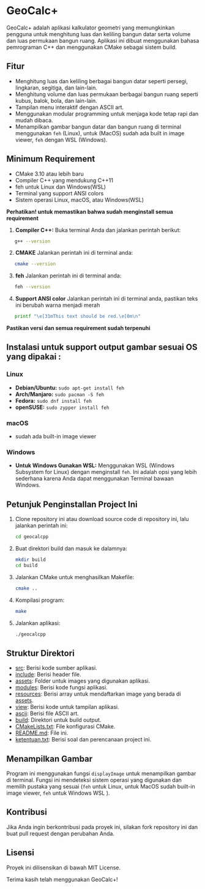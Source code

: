 # GeoCalc+

GeoCalc+ adalah aplikasi kalkulator geometri yang memungkinkan pengguna untuk menghitung luas dan keliling bangun datar serta volume dan luas permukaan bangun ruang. Aplikasi ini dibuat menggunakan bahasa pemrograman C++ dan menggunakan CMake sebagai sistem build.

## Fitur

- Menghitung luas dan keliling berbagai bangun datar seperti persegi, lingkaran, segitiga, dan lain-lain.
- Menghitung volume dan luas permukaan berbagai bangun ruang seperti kubus, balok, bola, dan lain-lain.
- Tampilan menu interaktif dengan ASCII art.
- Menggunakan modular programming untuk menjaga kode tetap rapi dan mudah dibaca.
- Menampilkan gambar bangun datar dan bangun ruang di terminal menggunakan `feh` (Linux), untuk (MacOS) sudah ada built in image viewer, `feh` dengan WSL (Windows).

## Minimum Requirement

- CMake 3.10 atau lebih baru
- Compiler C++ yang mendukung C++11
- feh untuk Linux dan Windows(WSL)
- Terminal yang support ANSI colors
- Sistem operasi Linux, macOS, atau Windows(WSL)

**Perhatikan! untuk memastikan bahwa sudah menginstall semua requirement**

1. **Compiler C++:** Buka terminal Anda dan jalankan perintah berikut:

```sh
   g++ --version
```

2. **CMAKE** Jalankan perintah ini di terminal anda:

```sh
   cmake --version
```

3. **feh** Jalankan perintah ini di terminal anda:

```sh
   feh --version
```

4. **Support ANSI color** Jalankan perintah ini di terminal anda, pastikan teks ini berubah warna menjadi merah

```sh
   printf "\e[31mThis text should be red.\e[0m\n"
```

**Pastikan versi dan semua requirement sudah terpenuhi**

## Instalasi untuk support output gambar sesuai OS yang dipakai :

### Linux

- **Debian/Ubuntu:** `sudo apt-get install feh`
- **Arch/Manjaro:** `sudo pacman -S feh`
- **Fedora:** `sudo dnf install feh`
- **openSUSE:** `sudo zypper install feh`

### macOS

- sudah ada built-in image viewer

### Windows

- **Untuk Windows Gunakan WSL:**
  Menggunakan WSL (Windows Subsystem for Linux) dengan menginstall `feh`. Ini adalah opsi yang lebih sederhana karena Anda dapat menggunakan Terminal bawaan Windows.

## Petunjuk Penginstallan Project Ini

1. Clone repository ini atau download source code di repository ini, lalu jalankan perintah ini:

   ```sh
   cd geocalcpp
   ```

2. Buat direktori build dan masuk ke dalamnya:

   ```sh
   mkdir build
   cd build
   ```

3. Jalankan CMake untuk menghasilkan Makefile:

   ```sh
   cmake ..
   ```

4. Kompilasi program:

   ```sh
   make
   ```

5. Jalankan aplikasi:

   ```sh
   ./geocalcpp
   ```

## Struktur Direktori

- [src](http://_vscodecontentref_/0): Berisi kode sumber aplikasi.
- [include](http://_vscodecontentref_/1): Berisi header file.
- [assets](http://_vscodecontentref_/2): Folder untuk images yang digunakan aplikasi.
- [modules](http://_vscodecontentref_/3): Berisi kode fungsi aplikasi.
- [resources](http://_vscodecontentref_/4): Berisi array untuk mendaftarkan image yang berada di [assets](http://_vscodecontentref_/5).
- [view](http://_vscodecontentref_/6): Berisi kode untuk tampilan aplikasi.
- [ascii](http://_vscodecontentref_/7): Berisi file ASCII art.
- [build](http://_vscodecontentref_/8): Direktori untuk build output.
- [CMakeLists.txt](http://_vscodecontentref_/9): File konfigurasi CMake.
- [README.md](http://_vscodecontentref_/10): File ini.
- [ketentuan.txt](http://_vscodecontentref_/11): Berisi soal dan perencanaan project ini.

## Menampilkan Gambar

Program ini menggunakan fungsi `displayImage` untuk menampilkan gambar di terminal. Fungsi ini mendeteksi sistem operasi yang digunakan dan memilih pustaka yang sesuai (`feh` untuk Linux, untuk MacOS sudah built-in image viewer, `feh` untuk Windows WSL ).

## Kontribusi

Jika Anda ingin berkontribusi pada proyek ini, silakan fork repository ini dan buat pull request dengan perubahan Anda.

## Lisensi

Proyek ini dilisensikan di bawah MIT License.

Terima kasih telah menggunakan GeoCalc+!
